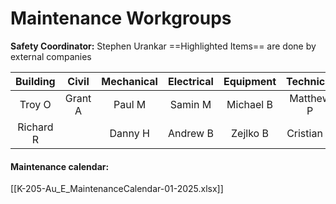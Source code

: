 # Maintenance Workgroups

**Safety Coordinator:** Stephen Urankar
==Highlighted Items== are done by external companies

| Building  |  Civil  | Mechanical | Electrical | Equipment | Technical  |
| :-------: | :-----: | :--------: | :--------: | :-------: | :--------: |
|  Troy O   | Grant A |   Paul M   |  Samin M   | Michael B | Matthew P  |
| Richard R |         |  Danny H   |  Andrew B  | Zejlko B  | Cristian C |

#### Maintenance calendar:
[[K-205-Au_E_MaintenanceCalendar-01-2025.xlsx]]


